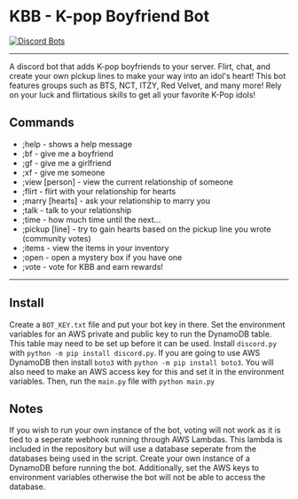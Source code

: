 # KBB - K-pop Boyfriend Bot

[![Discord Bots](https://top.gg/api/widget/status/812894609289510952.svg)](https://top.gg/bot/812894609289510952)

-----

A discord bot that adds K-pop boyfriends to your server.
Flirt, chat, and create your own pickup lines to make your way into an idol's heart!
This bot features groups such as BTS, NCT, ITZY, Red Velvet, and many more!
Rely on your luck and flirtatious skills to get all your favorite K-Pop idols!

## Commands

 + ;help - shows a help message
 + ;bf - give me a boyfriend
 + ;gf - give me a girlfriend
 + ;xf - give me someone
 + ;view [person] - view the current relationship of someone
 + ;flirt - flirt with your relationship for hearts
 + ;marry [hearts] - ask your relationship to marry you
 + ;talk - talk to your relationship
 + ;time - how much time until the next...
 + ;pickup [line] - try to gain hearts based on the pickup line you wrote (community votes)
 + ;items - view the items in your inventory
 + ;open - open a mystery box if you have one
 + ;vote - vote for KBB and earn rewards!

-----

## Install

Create a `BOT_KEY.txt` file and put your bot key in there.
Set the environment variables for an AWS private and public key to run the DynamoDB table.
This table may need to be set up before it can be used.
Install `discord.py` with `python -m pip install discord.py`.
If you are going to use AWS DynamoDB then install `boto3` with `python -m pip install boto3`.
You will also need to make an AWS access key for this and set it in the environment variables.
Then, run the `main.py` file with `python main.py`

## Notes

If you wish to run your own instance of the bot, voting will not work as it is tied to a seperate webhook running through AWS Lambdas.
This lambda is included in the repository but will use a database seperate from the databases being used in the script.
Create your own instance of a DynamoDB before running the bot.
Additionally, set the AWS keys to environment variables otherwise the bot will not be able to access the database.
